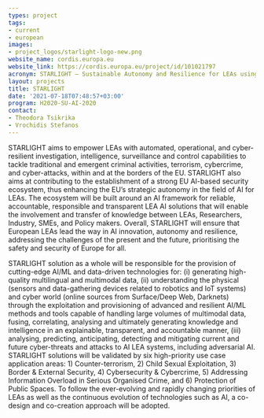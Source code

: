 ```yaml
---
types: project
tags:
- current
- european
images:
- project_logos/starlight-logo-new.png
website_name: cordis.europa.eu
website_link: https://cordis.europa.eu/project/id/101021797
acronym: STARLIGHT – Sustainable Autonomy and Resilience for LEAs using AI against High priority Threats 
layout: projects
title: STARLIGHT
date: '2021-07-18T07:48:57+03:00'
program: H2020-SU-AI-2020
contact:
- Theodora Tsikrika
- Vrochidis Stefanos
---
```

<p>
STARLIGHT aims to empower LEAs with automated, operational, and cyber-resilient investigation, intelligence, surveillance and control capabilities to tackle traditional and emergent criminal activities, terrorism, cybercrime, and cyber-attacks, within and at the borders of the EU. STARLIGHT also aims at contributing to the establishment of a strong EU AI-based security ecosystem, thus enhancing the EU’s strategic autonomy in the field of AI for LEAs. The ecosystem will be built around an AI framework for reliable, accountable, responsible and transparent LEA AI solutions that will enable the involvement and transfer of knowledge between LEAs, Researchers, Industry, SMEs, and Policy makers. Overall, STARLIGHT will ensure that European LEAs lead the way in AI innovation, autonomy and resilience, addressing the challenges of the present and the future, prioritising the safety and security of Europe for all.
</p>
<p>
STARLIGHT solution as a whole will be responsible for the provision of cutting-edge AI/ML and data-driven technologies for: (i) generating high-quality multilingual and multimodal data, (ii) understanding the physical (sensors and data-gathering devices related to robotics and IoT systems) and cyber world (online sources from Surface/Deep Web, Darknets) through the exploitation and provisioning of advanced and resilient AI/ML methods and tools capable of handling large volumes of multimodal data, fusing, correlating, analysing and ultimately generating knowledge and intelligence in an explainable, transparent, and accountable manner, (iii) analysing, predicting, anticipating, detecting and mitigating current and future cyber-threats and attacks to AI LEA systems, including adversarial AI. STARLIGHT solutions will be validated by six high-priority use case application areas: 1) Counter-terrorism, 2) Child Sexual Exploitation, 3) Border & External Security, 4) Cybersecurity & Cybercrime, 5) Addressing Information Overload in Serious Organised Crime, and 6) Protection of Public Spaces. To follow the ever-evolving and rapidly changing priorities of LEAs as well as the continuous evolution of technologies such as AI, a co-design and co-creation approach will be adopted.
</p>
